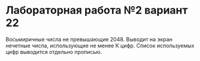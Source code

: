 # Лабораторная работа №2 вариант 22
Восьмиричные числа не превышающие 2048. Выводит на экран нечетные числа, использующие не менее К цифр. Список используемых цифр выводится отдельно прописью.
